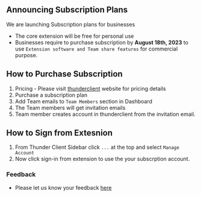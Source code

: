 ## Announcing Subscription Plans

We are launching Subscription plans for businesses

- The core extension will be free for personal use
- Businesses require to purchase subscription by **August 18th, 2023** to use  `Extension software and Team share features` for commercial purpose.

## How to Purchase Subscription
1. Pricing - Please visit [thunderclient](https://www.thunderclient.com/pricing) website for pricing details
2. Purchase a subscription plan
3. Add Team emails to `Team Members` section in Dashboard
4. The Team members will get invitation emails
5. Team member creates account in thunderclient from the invitation email.

## How to Sign from Extesnion
1. From Thunder Client Sidebar click `...` at the top and select `Manage Account`
7. Now click sign-in from extension to use the your subscrption account.

### Feedback
- Please let us know your feedback [here](https://github.com/rangav/thunder-client-support/issues/1170)

